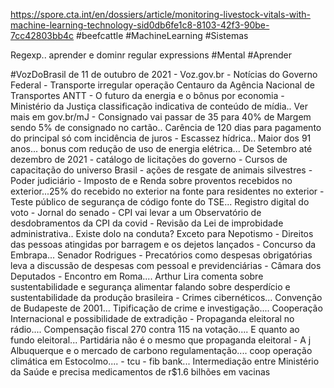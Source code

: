 

https://spore.cta.int/en/dossiers/article/monitoring-livestock-vitals-with-machine-learning-technology-sid0db6fe1c8-8103-42f3-90be-7cc42803bb4c #beefcattle  #MachineLearning #Sistemas 

Regexp.. aprender e dominr regular expressions #Mental #Aprender

#VozDoBrasil de 11 de outubro de 2021
    - Voz.gov.br
	- Notícias do Governo Federal
		- Transporte irregular operação Centauro da Agência Nacional de Transportes ANTT
		- O futuro da energia e o bônus por economia
		- Ministério da Justiça classificação  indicativa de conteúdo de mídia.. Ver mais em gov.br/mJ
		- Consignado vai passar de 35 para 40% de Margem sendo 5% de consignado no cartão.. Carência de 120 dias para pagamento do principal só com incidência de juros
		- Escassez hídrica.. Maior dos 91 anos... bonus com redução de uso de energia elétrica... De Setembro até dezembro de 2021
		- catálogo de licitações do governo
		- Cursos de capacitação do universo Brasil
		- ações de resgate de animais silvestres 
	- Poder judiciário
		-	Imposto de e Renda sobre proventos recebidos no exterior...25% do recebido no exterior na fonte para residentes no exterior
        - Teste público de segurança de código fonte do TSE... Registro digital do voto
	- Jornal do senado
		- CPI vai levar a um Observatório de desdobramentos da CPI da covid
		- Revisão da Lei de improbidade administrativa.. Existe dolo na conduta? Exceto para Nepotismo
		- Direitos das pessoas atingidas por barragem e os dejetos lançados
		-	Concurso da Embrapa... Senador Rodrigues
		-	Precatórios como despesas obrigatórias leva a discussão de despesas com pessoal e previdenciárias
	- Câmara dos Deputados
		- Encontro em Roma.... Arthur Lira comenta sobre sustentabilidade e segurança alimentar falando sobre desperdício e sustentabilidade da produção brasileira
		- Crimes cibernéticos... Convenção de Budapeste de 2001... Tipificação de crime e investigação.... Cooperação Internacional e possibilidade de extradição
		- Propaganda eleitoral no rádio.... Compensação fiscal 270 contra 115 na votação.... E quanto ao fundo eleitoral... Partidária não é o mesmo que propaganda eleitoral
		-	A j Albuquerque e o mercado de carbono regulamentação.... coop operação climática em Estocolmo....
	-	tcu
		-	fib bank... Intermediação entre Ministério da Saúde e precisa medicamentos de r$1.6 bilhões em vacinas
